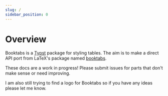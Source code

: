 ```yaml
---
slug: /
sidebar_position: 0
---
```


# Overview

Booktabs is a [Typst](https://typst.app/) package for styling tables. The aim is to make a direct API port from LaTeX's package named [booktabs](https://ctan.org/pkg/booktabs/).

These docs are a work in progress! Please submit issues for parts that don't make sense or need improving.

I am also still trying to find a logo for Booktabs so if you have any ideas please let me know.